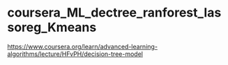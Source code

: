 # coursera_ML_dectree_ranforest_lassoreg_Kmeans
https://www.coursera.org/learn/advanced-learning-algorithms/lecture/HFvPH/decision-tree-model
